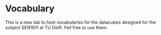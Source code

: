 # Vocabulary

This is a new tab to host vocabularies for the datacubes designed for the subject SEN1611 at TU Delft. Fell free to use them.
